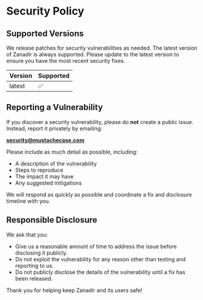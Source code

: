 # Security Policy

## Supported Versions

We release patches for security vulnerabilities as needed. The latest version of Zanadir is always supported. Please update to the latest version to ensure you have the most recent security fixes.

| Version | Supported          |
| ------- | ----------------- |
| latest  | :white_check_mark: |

## Reporting a Vulnerability

If you discover a security vulnerability, please do **not** create a public issue. Instead, report it privately by emailing:

**security@mustachecase.com**

Please include as much detail as possible, including:
- A description of the vulnerability
- Steps to reproduce
- The impact it may have
- Any suggested mitigations

We will respond as quickly as possible and coordinate a fix and disclosure timeline with you.

## Responsible Disclosure

We ask that you:
- Give us a reasonable amount of time to address the issue before disclosing it publicly.
- Do not exploit the vulnerability for any reason other than testing and reporting to us.
- Do not publicly disclose the details of the vulnerability until a fix has been released.

Thank you for helping keep Zanadir and its users safe! 